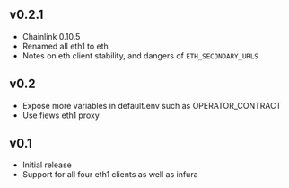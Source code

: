 ## v0.2.1

* Chainlink 0.10.5
* Renamed all eth1 to eth
* Notes on eth client stability, and dangers of `ETH_SECONDARY_URLS`

## v0.2

* Expose more variables in default.env such as OPERATOR_CONTRACT
* Use fiews eth1 proxy

## v0.1

* Initial release
* Support for all four eth1 clients as well as infura
